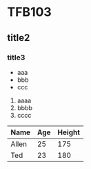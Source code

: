 # TFB103
## title2
### title3
- aaa
- bbb
- ccc

1. aaaa
2. bbbb
3. cccc

Name|Age|Height
----|---|------
Allen|25|175
Ted|23|180
